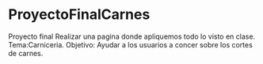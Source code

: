 # ProyectoFinalCarnes
Proyecto final
Realizar una pagina donde apliquemos todo lo visto en clase.
Tema:Carniceria.
Objetivo: Ayudar a los usuarios a concer sobre los cortes de carnes.
